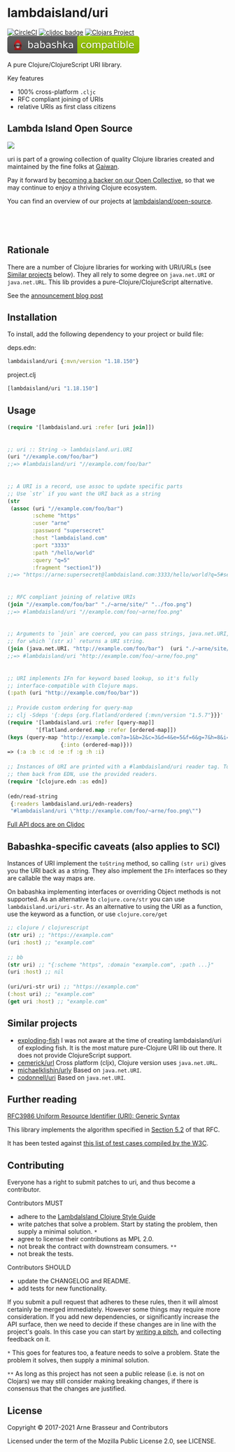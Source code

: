 # lambdaisland/uri

<!-- badges -->
[![CircleCI](https://circleci.com/gh/lambdaisland/uri.svg?style=svg)](https://circleci.com/gh/lambdaisland/uri) [![cljdoc badge](https://cljdoc.org/badge/lambdaisland/uri)](https://cljdoc.org/d/lambdaisland/uri) [![Clojars Project](https://img.shields.io/clojars/v/lambdaisland/uri.svg)](https://clojars.org/lambdaisland/uri)
[![bb compatible](https://raw.githubusercontent.com/babashka/babashka/master/logo/badge.svg)](https://babashka.org)
<!-- /badges -->

A pure Clojure/ClojureScript URI library.

Key features

- 100% cross-platform `.cljc`
- RFC compliant joining of URIs
- relative URIs as first class citizens

<!-- opencollective -->
## Lambda Island Open Source

<img align="left" src="https://github.com/lambdaisland/open-source/raw/master/artwork/lighthouse_readme.png">

&nbsp;

uri is part of a growing collection of quality Clojure libraries created and maintained
by the fine folks at [Gaiwan](https://gaiwan.co).

Pay it forward by [becoming a backer on our Open Collective](http://opencollective.com/lambda-island),
so that we may continue to enjoy a thriving Clojure ecosystem.

You can find an overview of our projects at [lambdaisland/open-source](https://github.com/lambdaisland/open-source).

&nbsp;

&nbsp;
<!-- /opencollective -->

## Rationale

There are a number of Clojure libraries for working with URI/URLs (see
[Similar projects](#similar-projects) below). They all rely to some degree on
`java.net.URI` or `java.net.URL`. This lib provides a pure-Clojure/ClojureScript
alternative.

See the [announcement blog post](https://lambdaisland.com/blog/27-02-2017-announcing-lambdaisland-uri)

## Installation

To install, add the following dependency to your project or build file:

deps.edn:

``` clojure
lambdaisland/uri {:mvn/version "1.18.150"}
```

project.clj

``` clojure
[lambdaisland/uri "1.18.150"]
```

## Usage

``` clojure
(require '[lambdaisland.uri :refer [uri join]])


;; uri :: String -> lambdaisland.uri.URI
(uri "//example.com/foo/bar")
;;=> #lambdaisland/uri "//example.com/foo/bar"


;; A URI is a record, use assoc to update specific parts
;; Use `str` if you want the URI back as a string
(str
 (assoc (uri "//example.com/foo/bar")
        :scheme "https"
        :user "arne"
        :password "supersecret"
        :host "lambdaisland.com"
        :port "3333"
        :path "/hello/world"
        :query "q=5"
        :fragment "section1"))
;;=> "https://arne:supersecret@lambdaisland.com:3333/hello/world?q=5#section1"


;; RFC compliant joining of relative URIs
(join "//example.com/foo/bar" "./~arne/site/" "../foo.png")
;;=> #lambdaisland/uri "//example.com/foo/~arne/foo.png"


;; Arguments to `join` are coerced, you can pass strings, java.net.URI, or any x
;; for which `(str x)` returns a URI string.
(join (java.net.URI. "http://example.com/foo/bar")  (uri "./~arne/site/") "../foo.png")
;;=> #lambdaisland/uri "http://example.com/foo/~arne/foo.png"


;; URI implements IFn for keyword based lookup, so it's fully
;; interface-compatible with Clojure maps.
(:path (uri "http://example.com/foo/bar"))

;; Provide custom ordering for query-map
;; clj -Sdeps '{:deps {org.flatland/ordered {:mvn/version "1.5.7"}}}'
(require '[lambdaisland.uri :refer [query-map]]
         '[flatland.ordered.map :refer [ordered-map]])
(keys (query-map "http://example.com?a=1&b=2&c=3&d=4&e=5&f=6&g=7&h=8&i=9"
                 {:into (ordered-map)}))
=> (:a :b :c :d :e :f :g :h :i)

;; Instances of URI are printed with a #lambdaisland/uri reader tag. To read
;; them back from EDN, use the provided readers.
(require '[clojure.edn :as edn])

(edn/read-string
 {:readers lambdaisland.uri/edn-readers}
 "#lambdaisland/uri \"http://example.com/foo/~arne/foo.png\"")
```

[Full API docs are on Cljdoc](https://cljdoc.org/d/lambdaisland/uri)

## Babashka-specific caveats (also applies to SCI)

Instances of URI implement the `toString` method, so calling `(str uri)` gives
you the URI back as a string. They also implement the `IFn` interfaces so they
are callable the way maps are.

On babashka implementing interfaces or overriding Object methods is not
supported. As an alternative to `clojure.core/str` you can use
`lambdaisland.uri/uri-str`. As an alternative to using the URI as a function, use the keyword as a function, or use `clojure.core/get`

``` clojure
;; clojure / clojurescript
(str uri) ;; "https://example.com"
(uri :host) ;; "example.com"

;; bb
(str uri) ;; "{:scheme "https", :domain "example.com", :path ...}"
(uri :host) ;; nil

(uri/uri-str uri) ;; "https://example.com"
(:host uri) ;; "example.com"
(get uri :host) ;; "example.com"
```

## Similar projects

* [exploding-fish](https://github.com/wtetzner/exploding-fish)
  I was not aware at the time of creating lambdaisland/uri of exploding fish. It
  is the most mature pure-Clojure URI lib out there. It does not provide
  ClojureScript support.
* [cemerick/url](https://github.com/cemerick/url)
  Cross platform (cljx), Clojure version uses `java.net.URL`.
* [michaelklishin/urly](https://github.com/michaelklishin/urly)
  Based on `java.net.URI`.
* [codonnell/uri](https://github.com/codonnell/uri)
  Based on `java.net.URI`.

## Further reading

[RFC3986 Uniform Resource Identifier (URI): Generic Syntax](https://www.ietf.org/rfc/rfc3986.txt)

This library implements the algorithm specified in [Section 5.2](https://tools.ietf.org/html/rfc3986#section-5.2) of that RFC.

It has been tested against [this list of test cases compiled by the W3C](https://www.w3.org/2004/04/uri-rel-test.html).

<!-- contributing -->
## Contributing

Everyone has a right to submit patches to uri, and thus become a contributor.

Contributors MUST

- adhere to the [LambdaIsland Clojure Style Guide](https://nextjournal.com/lambdaisland/clojure-style-guide)
- write patches that solve a problem. Start by stating the problem, then supply a minimal solution. `*`
- agree to license their contributions as MPL 2.0.
- not break the contract with downstream consumers. `**`
- not break the tests.

Contributors SHOULD

- update the CHANGELOG and README.
- add tests for new functionality.

If you submit a pull request that adheres to these rules, then it will almost
certainly be merged immediately. However some things may require more
consideration. If you add new dependencies, or significantly increase the API
surface, then we need to decide if these changes are in line with the project's
goals. In this case you can start by [writing a pitch](https://nextjournal.com/lambdaisland/pitch-template),
and collecting feedback on it.

`*` This goes for features too, a feature needs to solve a problem. State the problem it solves, then supply a minimal solution.

`**` As long as this project has not seen a public release (i.e. is not on Clojars)
we may still consider making breaking changes, if there is consensus that the
changes are justified.
<!-- /contributing -->

<!-- license-mpl -->
## License

Copyright &copy; 2017-2021 Arne Brasseur and Contributors

Licensed under the term of the Mozilla Public License 2.0, see LICENSE.
<!-- /license-mpl -->
